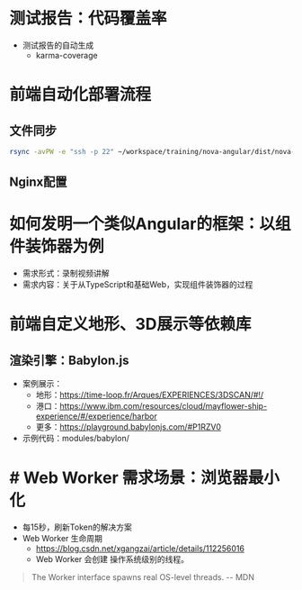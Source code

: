 
# 测试报告：代码覆盖率
- 测试报告的自动生成
    - karma-coverage

# 前端自动化部署流程

## 文件同步
``` sh
rsync -avPW -e "ssh -p 22" ~/workspace/training/nova-angular/dist/nova-angular/ root@xxx.xxx.com:/var/www/nova-angular/
```

## Nginx配置


# 如何发明一个类似Angular的框架：以组件装饰器为例
- 需求形式：录制视频讲解
- 需求内容：关于从TypeScript和基础Web，实现组件装饰器的过程


# 前端自定义地形、3D展示等依赖库
## 渲染引擎：Babylon.js
- 案例展示：
    - 地形：https://time-loop.fr/Arques/EXPERIENCES/3DSCAN/#!/
    - 港口：https://www.ibm.com/resources/cloud/mayflower-ship-experience/#/experience/harbor
    - 更多：https://playground.babylonjs.com/#P1RZV0
- 示例代码：modules/babylon/

# # Web Worker 需求场景：浏览器最小化
- 每15秒，刷新Token的解决方案
- Web Worker 生命周期
    - https://blog.csdn.net/xgangzai/article/details/112256016
    - Web Worker 会创建 操作系统级别的线程。

> The Worker interface spawns real OS-level threads. -- MDN